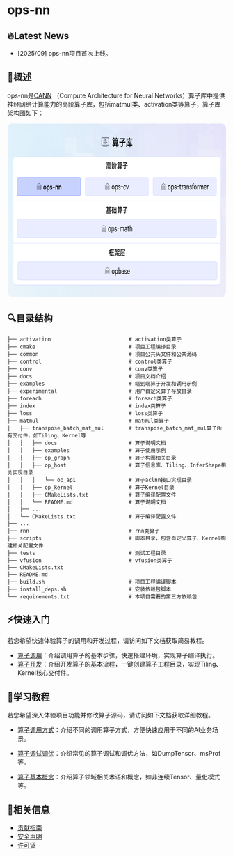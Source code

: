 # ops-nn

## 🔥Latest News

- [2025/09] ops-nn项目首次上线。

## 🚀概述

ops-nn是[CANN](https://hiascend.com/software/cann) （Compute Architecture for Neural Networks）算子库中提供神经网络计算能力的高阶算子库，包括matmul类、activation类等算子，算子库架构图如下：

<img src="docs/figures/architecture.png" alt="架构图"  width="750px" height="400px">

## 🔍目录结构

```
├── activation                         # activation类算子
├── cmake                              # 项目工程编译目录
├── common                             # 项目公共头文件和公共源码
├── control                            # control类算子
├── conv                               # conv类算子
├── docs                               # 项目文档介绍
├── examples                           # 端到端算子开发和调用示例
├── experimental                       # 用户自定义算子存放目录
├── foreach                            # foreach类算子
├── index                              # index类算子
├── loss                               # loss类算子
├── matmul                             # matmul类算子
│   ├── transpose_batch_mat_mul        # transpose_batch_mat_mul算子所有交付件，如Tiling、Kernel等
│   │   ├── docs                       # 算子说明文档
│   │   ├── examples                   # 算子使用示例
│   │   ├── op_graph                   # 算子构图相关目录
│   │   ├── op_host                    # 算子信息库、Tiling、InferShape相关实现目录
│   │   │   └── op_api                 # 算子aclnn接口实现目录
│   │   ├── op_kernel                  # 算子Kernel目录
│   │   ├── CMakeLists.txt             # 算子编译配置文件
│   │   └── README.md                  # 算子说明文档
│   ├── ...
│   └── CMakeLists.txt                 # 算子编译配置文件
├── ...
├── rnn                                # rnn类算子
├── scripts                            # 脚本目录，包含自定义算子、Kernel构建相关配置文件
├── tests                              # 测试工程目录
├── vfusion                            # vfusion类算子
├── CMakeLists.txt
├── README.md
├── build.sh                           # 项目工程编译脚本
├── install_deps.sh                    # 安装依赖包脚本
└── requirements.txt                   # 本项目需要的第三方依赖包
```

## ⚡️快速入门

若您希望快速体验算子的调用和开发过程，请访问如下文档获取简易教程。

- [算子调用](docs/context/quick_op_invocation.md)：介绍调用算子的基本步骤，快速搭建环境，实现算子编译执行。
- [算子开发](docs/context/quick_op_develop.md)：介绍开发算子的基本流程，一键创建算子工程目录，实现Tiling、Kernel核心交付件。

## 📖学习教程

若您希望深入体验项目功能并修改算子源码，请访问如下文档获取详细教程。
- [算子调用方式](docs/context/op_invocation.md)：介绍不同的调用算子方式，方便快速应用于不同的AI业务场景。

- [算子调试调优](docs/context/op_debug_prof.md)：介绍常见的算子调试和调优方法，如DumpTensor、msProf等。

- [算子基本概念](docs/context/基本概念.md)：介绍算子领域相关术语和概念，如非连续Tensor、量化模式等。


## 📝相关信息

- [贡献指南](CONTRIBUTING.md)
- [安全声明](SECURITY.md)
- [许可证](LICENSE)